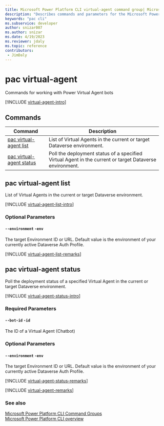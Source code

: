 ```yaml
---
title: Microsoft Power Platform CLI virtual-agent command group| Microsoft Docs
description: "Describes commands and parameters for the Microsoft Power Platform CLI virtual-agent command group."
keywords: "pac cli"
ms.subservice: developer
author: snizar007
ms.author: snizar
ms.date: 4/19/2023
ms.reviewer: jdaly
ms.topic: reference
contributors: 
 - JimDaly
---
```

<!-- 
Do not edit this file. 
This file is generated by a program and any changes will be overwritten when this topic is re-generated.
Use the include files to add additional content to this topic.
-->
# pac virtual-agent

Commands for working with Power Virtual Agent bots

[!INCLUDE [virtual-agent-intro](includes/virtual-agent-intro.md)]

## Commands

|Command|Description|
|---------|---------|
|[pac virtual-agent list](#pac-virtual-agent-list)|List of Virtual Agents in the current or target Dataverse environment.|
|[pac virtual-agent status](#pac-virtual-agent-status)|Poll the deployment status of a specified Virtual Agent in the current or target Dataverse environment.|


## pac virtual-agent list

List of Virtual Agents in the current or target Dataverse environment.

[!INCLUDE [virtual-agent-list-intro](includes/virtual-agent-list-intro.md)]


### Optional Parameters

#### `--environment` `-env`

The target Environment ID or URL.  Default value is the environment of your currently active Dataverse Auth Profile.

[!INCLUDE [virtual-agent-list-remarks](includes/virtual-agent-list-remarks.md)]

## pac virtual-agent status

Poll the deployment status of a specified Virtual Agent in the current or target Dataverse environment.

[!INCLUDE [virtual-agent-status-intro](includes/virtual-agent-status-intro.md)]


### Required Parameters

#### `--bot-id` `-id`

The ID of a Virtual Agent (Chatbot)


### Optional Parameters

#### `--environment` `-env`

The target Environment ID or URL.  Default value is the environment of your currently active Dataverse Auth Profile.

[!INCLUDE [virtual-agent-status-remarks](includes/virtual-agent-status-remarks.md)]

[!INCLUDE [virtual-agent-remarks](includes/virtual-agent-remarks.md)]

### See also

[Microsoft Power Platform CLI Command Groups](index.md)<br />
[Microsoft Power Platform CLI overview](../introduction.md)